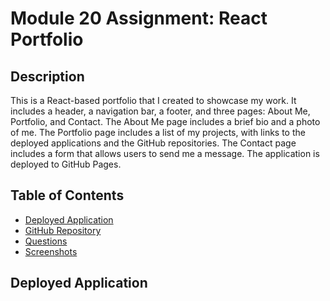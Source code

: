 # Module 20 Assignment: React Portfolio

## Description

This is a React-based portfolio that I created to showcase my work. It includes a header, a navigation bar, a footer, and three pages: About Me, Portfolio, and Contact. The About Me page includes a brief bio and a photo of me. The Portfolio page includes a list of my projects, with links to the deployed applications and the GitHub repositories. The Contact page includes a form that allows users to send me a message. The application is deployed to GitHub Pages.

## Table of Contents

* [Deployed Application](#deployed-application)
* [GitHub Repository](#github-repository)
* [Questions](#questions)
* [Screenshots](#screenshots)

## Deployed Application


